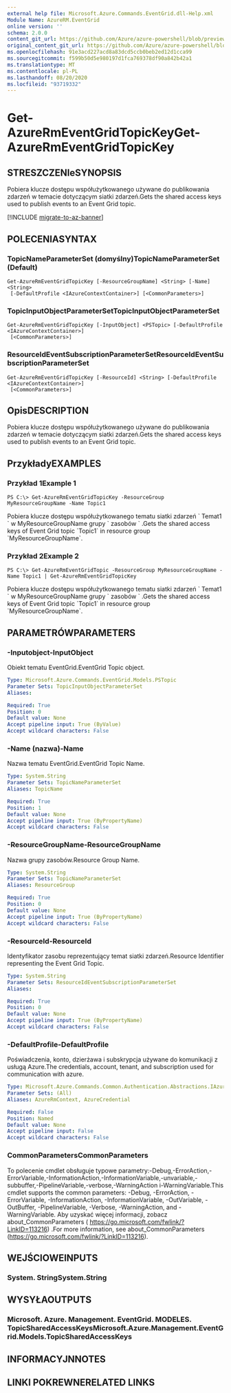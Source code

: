```yaml
---
external help file: Microsoft.Azure.Commands.EventGrid.dll-Help.xml
Module Name: AzureRM.EventGrid
online version: ''
schema: 2.0.0
content_git_url: https://github.com/Azure/azure-powershell/blob/preview/src/ResourceManager/EventGrid/Commands.EventGrid/help/Get-AzureRmEventGridTopicKey.md
original_content_git_url: https://github.com/Azure/azure-powershell/blob/preview/src/ResourceManager/EventGrid/Commands.EventGrid/help/Get-AzureRmEventGridTopicKey.md
ms.openlocfilehash: 91e3acd227acd8a83dcd5ccb0beb2ed12d1cca99
ms.sourcegitcommit: f599b50d5e980197d1fca769378df90a842b42a1
ms.translationtype: MT
ms.contentlocale: pl-PL
ms.lasthandoff: 08/20/2020
ms.locfileid: "93719332"
---
```

# <span data-ttu-id="c4672-101">Get-AzureRmEventGridTopicKey</span><span class="sxs-lookup"><span data-stu-id="c4672-101">Get-AzureRmEventGridTopicKey</span></span>

## <span data-ttu-id="c4672-102">STRESZCZENIe</span><span class="sxs-lookup"><span data-stu-id="c4672-102">SYNOPSIS</span></span>
<span data-ttu-id="c4672-103">Pobiera klucze dostępu współużytkowanego używane do publikowania zdarzeń w temacie dotyczącym siatki zdarzeń.</span><span class="sxs-lookup"><span data-stu-id="c4672-103">Gets the shared access keys used to publish events to an Event Grid topic.</span></span>

[!INCLUDE [migrate-to-az-banner](../../includes/migrate-to-az-banner.md)]

## <span data-ttu-id="c4672-104">POLECENIA</span><span class="sxs-lookup"><span data-stu-id="c4672-104">SYNTAX</span></span>

### <span data-ttu-id="c4672-105">TopicNameParameterSet (domyślny)</span><span class="sxs-lookup"><span data-stu-id="c4672-105">TopicNameParameterSet (Default)</span></span>
```
Get-AzureRmEventGridTopicKey [-ResourceGroupName] <String> [-Name] <String>
 [-DefaultProfile <IAzureContextContainer>] [<CommonParameters>]
```

### <span data-ttu-id="c4672-106">TopicInputObjectParameterSet</span><span class="sxs-lookup"><span data-stu-id="c4672-106">TopicInputObjectParameterSet</span></span>
```
Get-AzureRmEventGridTopicKey [-InputObject] <PSTopic> [-DefaultProfile <IAzureContextContainer>]
 [<CommonParameters>]
```

### <span data-ttu-id="c4672-107">ResourceIdEventSubscriptionParameterSet</span><span class="sxs-lookup"><span data-stu-id="c4672-107">ResourceIdEventSubscriptionParameterSet</span></span>
```
Get-AzureRmEventGridTopicKey [-ResourceId] <String> [-DefaultProfile <IAzureContextContainer>]
 [<CommonParameters>]
```

## <span data-ttu-id="c4672-108">Opis</span><span class="sxs-lookup"><span data-stu-id="c4672-108">DESCRIPTION</span></span>
<span data-ttu-id="c4672-109">Pobiera klucze dostępu współużytkowanego używane do publikowania zdarzeń w temacie dotyczącym siatki zdarzeń.</span><span class="sxs-lookup"><span data-stu-id="c4672-109">Gets the shared access keys used to publish events to an Event Grid topic.</span></span>

## <span data-ttu-id="c4672-110">Przykłady</span><span class="sxs-lookup"><span data-stu-id="c4672-110">EXAMPLES</span></span>

### <span data-ttu-id="c4672-111">Przykład 1</span><span class="sxs-lookup"><span data-stu-id="c4672-111">Example 1</span></span>
```
PS C:\> Get-AzureRmEventGridTopicKey -ResourceGroup MyResourceGroupName -Name Topic1
```

<span data-ttu-id="c4672-112">Pobiera klucze dostępu współużytkowanego tematu siatki zdarzeń \` Temat1 \` w MyResourceGroupName grupy \` zasobów \` .</span><span class="sxs-lookup"><span data-stu-id="c4672-112">Gets the shared access keys of Event Grid topic \`Topic1\` in resource group \`MyResourceGroupName\`.</span></span>

### <span data-ttu-id="c4672-113">Przykład 2</span><span class="sxs-lookup"><span data-stu-id="c4672-113">Example 2</span></span>
```
PS C:\> Get-AzureRmEventGridTopic -ResourceGroup MyResourceGroupName -Name Topic1 | Get-AzureRmEventGridTopicKey
```

<span data-ttu-id="c4672-114">Pobiera klucze dostępu współużytkowanego tematu siatki zdarzeń \` Temat1 \` w MyResourceGroupName grupy \` zasobów \` .</span><span class="sxs-lookup"><span data-stu-id="c4672-114">Gets the shared access keys of Event Grid topic \`Topic1\` in resource group \`MyResourceGroupName\`.</span></span>

## <span data-ttu-id="c4672-115">PARAMETRÓW</span><span class="sxs-lookup"><span data-stu-id="c4672-115">PARAMETERS</span></span>

### <span data-ttu-id="c4672-116">-Inputobject</span><span class="sxs-lookup"><span data-stu-id="c4672-116">-InputObject</span></span>
<span data-ttu-id="c4672-117">Obiekt tematu EventGrid.</span><span class="sxs-lookup"><span data-stu-id="c4672-117">EventGrid Topic object.</span></span>

```yaml
Type: Microsoft.Azure.Commands.EventGrid.Models.PSTopic
Parameter Sets: TopicInputObjectParameterSet
Aliases: 

Required: True
Position: 0
Default value: None
Accept pipeline input: True (ByValue)
Accept wildcard characters: False
```

### <span data-ttu-id="c4672-118">-Name (nazwa)</span><span class="sxs-lookup"><span data-stu-id="c4672-118">-Name</span></span>
<span data-ttu-id="c4672-119">Nazwa tematu EventGrid.</span><span class="sxs-lookup"><span data-stu-id="c4672-119">EventGrid Topic Name.</span></span>

```yaml
Type: System.String
Parameter Sets: TopicNameParameterSet
Aliases: TopicName

Required: True
Position: 1
Default value: None
Accept pipeline input: True (ByPropertyName)
Accept wildcard characters: False
```

### <span data-ttu-id="c4672-120">-ResourceGroupName</span><span class="sxs-lookup"><span data-stu-id="c4672-120">-ResourceGroupName</span></span>
<span data-ttu-id="c4672-121">Nazwa grupy zasobów.</span><span class="sxs-lookup"><span data-stu-id="c4672-121">Resource Group Name.</span></span>

```yaml
Type: System.String
Parameter Sets: TopicNameParameterSet
Aliases: ResourceGroup

Required: True
Position: 0
Default value: None
Accept pipeline input: True (ByPropertyName)
Accept wildcard characters: False
```

### <span data-ttu-id="c4672-122">-ResourceId</span><span class="sxs-lookup"><span data-stu-id="c4672-122">-ResourceId</span></span>
<span data-ttu-id="c4672-123">Identyfikator zasobu reprezentujący temat siatki zdarzeń.</span><span class="sxs-lookup"><span data-stu-id="c4672-123">Resource Identifier representing the Event Grid Topic.</span></span>

```yaml
Type: System.String
Parameter Sets: ResourceIdEventSubscriptionParameterSet
Aliases: 

Required: True
Position: 0
Default value: None
Accept pipeline input: True (ByPropertyName)
Accept wildcard characters: False
```

### <span data-ttu-id="c4672-124">-DefaultProfile</span><span class="sxs-lookup"><span data-stu-id="c4672-124">-DefaultProfile</span></span>
<span data-ttu-id="c4672-125">Poświadczenia, konto, dzierżawa i subskrypcja używane do komunikacji z usługą Azure.</span><span class="sxs-lookup"><span data-stu-id="c4672-125">The credentials, account, tenant, and subscription used for communication with azure.</span></span>

```yaml
Type: Microsoft.Azure.Commands.Common.Authentication.Abstractions.IAzureContextContainer
Parameter Sets: (All)
Aliases: AzureRmContext, AzureCredential

Required: False
Position: Named
Default value: None
Accept pipeline input: False
Accept wildcard characters: False
```

### <span data-ttu-id="c4672-126">CommonParameters</span><span class="sxs-lookup"><span data-stu-id="c4672-126">CommonParameters</span></span>
<span data-ttu-id="c4672-127">To polecenie cmdlet obsługuje typowe parametry:-Debug,-ErrorAction,-ErrorVariable,-InformationAction,-InformationVariable,-unvariable,-subbuffer,-PipelineVariable,-verbose,-WarningAction i-WarningVariable.</span><span class="sxs-lookup"><span data-stu-id="c4672-127">This cmdlet supports the common parameters: -Debug, -ErrorAction, -ErrorVariable, -InformationAction, -InformationVariable, -OutVariable, -OutBuffer, -PipelineVariable, -Verbose, -WarningAction, and -WarningVariable.</span></span> <span data-ttu-id="c4672-128">Aby uzyskać więcej informacji, zobacz about_CommonParameters ( https://go.microsoft.com/fwlink/?LinkID=113216) .</span><span class="sxs-lookup"><span data-stu-id="c4672-128">For more information, see about_CommonParameters (https://go.microsoft.com/fwlink/?LinkID=113216).</span></span>

## <span data-ttu-id="c4672-129">WEJŚCIOWE</span><span class="sxs-lookup"><span data-stu-id="c4672-129">INPUTS</span></span>

### <span data-ttu-id="c4672-130">System. String</span><span class="sxs-lookup"><span data-stu-id="c4672-130">System.String</span></span>

## <span data-ttu-id="c4672-131">WYSYŁA</span><span class="sxs-lookup"><span data-stu-id="c4672-131">OUTPUTS</span></span>

### <span data-ttu-id="c4672-132">Microsoft. Azure. Management. EventGrid. MODELES. TopicSharedAccessKeys</span><span class="sxs-lookup"><span data-stu-id="c4672-132">Microsoft.Azure.Management.EventGrid.Models.TopicSharedAccessKeys</span></span>

## <span data-ttu-id="c4672-133">INFORMACYJN</span><span class="sxs-lookup"><span data-stu-id="c4672-133">NOTES</span></span>

## <span data-ttu-id="c4672-134">LINKI POKREWNE</span><span class="sxs-lookup"><span data-stu-id="c4672-134">RELATED LINKS</span></span>

